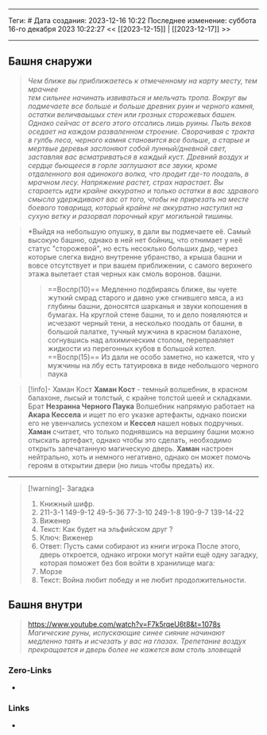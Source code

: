 ___
Теги: #
Дата создания: 2023-12-16 10:22 
Последнее изменение: суббота 16-го декабря 2023 10:22:27
<< [[2023-12-15]] | [[2023-12-17]] >> 
___
## Башня снаружи

>*Чем ближе вы приближаетесь к отмеченному на карту месту, тем мрачнее   
>тем сильнее начинать извиваться и мельчать тропа. Вокруг вы подмечаете
>все больше и больше древних руин и черного камня, остатки величваышых стен
>или грозных сторожевых башен. Однако сейчас от всего этого отсались лишь 
>руины. Пыль веков оседает на каждом разваленном строение.
>Сворачивая с тракта в гулбь леса, черного камня становится все больше, а 
>старые и мертвые деревья заслоняют собой лунный/дневной свет, заставляя вас
>всматриваться в каждый куст.
>Древний воздух и сердце бьющееся в горле заглушают все звуки, кроме 
>отдаленного воя одинокого волка, что продит где-то поодаль, в мрачном лесу.
>Напряжение растет, страх нарастает. Вы стараетсь идти крайне аккуратно
>и только остатки в вас здравого смысла удерждивают вас от того, чтобы не 
>прирезать на месте боевого товарища, который крайне не аккуратно наступил 
>на сухую ветку и разорвал порочный круг могильной тишины.*

>*Выйдя на небольшую опушку, в дали вы подмечаете её. Самый высокую башню,
>однако в ней нет бойниц, что отнимает у неё статус "сторожевой", но есть 
>несоклько больших дыр, через которые слегка видно внутренне убранство, а крыша башни и вовсе отсутствует и при вашем приближении, с самого верхнего этажа вылетает стая черных как смоль воронов. 
>башни. 
>>==Воспр(10)==
>>Медленно подбираясь ближе, вы чуете жуткий смрад старого и давно уже сгнившего мяса, а из глубины башни, доносятся шарканья и звуки копошения в бумагах.
>На круглой стене башни, то и дело появляются и исчезают черный тени, а несколько поодаль от башни, в большой палатке, тучный мужчина в красном балахоне, согнувшись над алхимическим столом, переправляет жидкости из перегонных кубов в большой котел.
>>==Воспр(15)==
>>Из дали не особо заметно, но кажется, что у мужчины на лбу есть татуировка в виде небольшого черного паука

>[!info]- Хаман Кост
>**Хаман Кост** - темный волшебник, в красном балахоне, лысый и толстый, с крайне толстой шеей и складками. Брат **Незранна Черного Паука**
>Волшебник напрямую работает на **Акара Кессела** и ищет по его указке артефакты, однако поиски его не увенчались успехом и **Кессел** нашел новых подручных.
>**Хаман** считает, что только поднявшись на вершину башни можно отыскать артефакт, однако чтобы это сделать, необходимо открыть запечатанную магическую дверь.
>**Хаман** настроен нейтрально, хоть и немного негативно, однако он может помочь героям в открытии двери (но лишь чтобы предать) их.
___

>[!warning]- Загадка 
> 1. Книжный шифр.
> 	1. 211-3-1 149-9-12 49-5-36 77-3-10 249-1-8 190-9-7 139-14-22
> 2. Виженер
> 	1. Текст: Как будет на эльфийском друг ?
> 	2. Ключ: Виженер
> 	3. Ответ: Пусть сами собирают из книги игрока
> После этого, дверь откроется, однако игроки могут найти ещё одну загадку, которая поможет без боя войти в хранилище мага:
> 4. Морзе
> 	1. Текст: Война любит победу и не любит продолжительности.

## Башня внутри

> https://www.youtube.com/watch?v=F7k5rqeU6t8&t=1078s
> *Магические руны, испускающие синее сияние начинают медленно таять и исчезать у вас на глазах. Трепетание воздух прекращается и дверь более не кажется вам столь зловещей*

### Zero-Links
- 

### Links
- 
